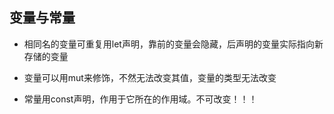 ## 变量与常量

+ 相同名的变量可重复用let声明，靠前的变量会隐藏，后声明的变量实际指向新存储的变量
+ 变量可以用mut来修饰，不然无法改变其值，变量的类型无法改变

+ 常量用const声明，作用于它所在的作用域。不可改变！！！